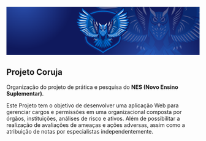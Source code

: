 ![banner](/profile/banner.png)

## Projeto Coruja

Organização do projeto de prática e pesquisa do **NES (Novo Ensino Suplementar)**.

Este Projeto tem o objetivo de desenvolver uma aplicação Web para gerenciar cargos e permissões em uma organizacional composta por órgãos, instituições, análises de risco e ativos. Além de possibilitar a realização de avaliações de ameaças e ações adversas, assim como a atribuição de notas por especialistas independentemente.
